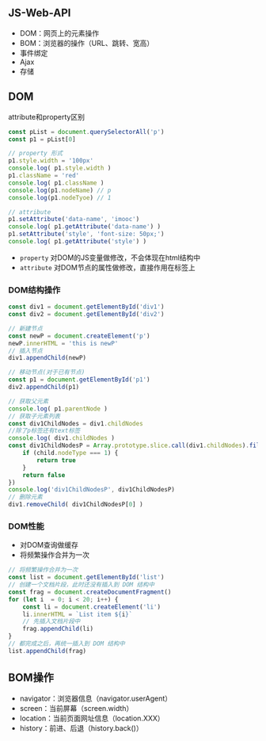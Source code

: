 ## JS-Web-API

- DOM：网页上的元素操作
- BOM：浏览器的操作（URL、跳转、宽高）
- 事件绑定
- Ajax
- 存储

## DOM

attribute和property区别

```js
const pList = document.querySelectorAll('p')
const p1 = pList[0]

// property 形式
p1.style.width = '100px'
console.log( p1.style.width )
p1.className = 'red'
console.log( p1.className )
console.log(p1.nodeName) // p
console.log(p1.nodeTyoe) // 1

// attribute
p1.setAttribute('data-name', 'imooc')
console.log( p1.getAttribute('data-name') )
p1.setAttribute('style', 'font-size: 50px;')
console.log( p1.getAttribute('style') )
```

- `property` 对DOM的JS变量做修改，不会体现在html结构中
- `attribute` 对DOM节点的属性做修改，直接作用在标签上

### DOM结构操作

```js
const div1 = document.getElementById('div1')
const div2 = document.getElementById('div2')

// 新建节点
const newP = document.createElement('p')
newP.innerHTML = 'this is newP'
// 插入节点
div1.appendChild(newP)

// 移动节点(对于已有节点)
const p1 = document.getElementById('p1')
div2.appendChild(p1)

// 获取父元素
console.log( p1.parentNode )
// 获取子元素列表
const div1ChildNodes = div1.childNodes
//除了p标签还有text标签
console.log( div1.childNodes )
const div1ChildNodesP = Array.prototype.slice.call(div1.childNodes).filter(child => {
    if (child.nodeType === 1) {
        return true
    }
    return false
})
console.log('div1ChildNodesP', div1ChildNodesP)
// 删除元素
div1.removeChild( div1ChildNodesP[0] )
```

### DOM性能

- 对DOM查询做缓存
- 将频繁操作合并为一次

```js
// 将频繁操作合并为一次
const list = document.getElementById('list')
// 创建一个文档片段，此时还没有插入到 DOM 结构中
const frag = document.createDocumentFragment()
for (let i  = 0; i < 20; i++) {
    const li = document.createElement('li')
    li.innerHTML = `List item ${i}`
    // 先插入文档片段中
    frag.appendChild(li)
}
// 都完成之后，再统一插入到 DOM 结构中
list.appendChild(frag)
```

## BOM操作

- navigator：浏览器信息（navigator.userAgent）
- screen：当前屏幕（screen.width）
- location：当前页面网址信息（location.XXX）
- history：前进、后退（history.back()）

